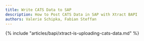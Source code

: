 ```yaml
---
title: Write CATS Data to SAP
description: How to Post CATS Data in SAP with Xtract BAPI
authors: Valerie Schipka, Fabian Steffan
---
```


{% include "articles/bapi/xtract-is-uploading-cats-data.md" %}